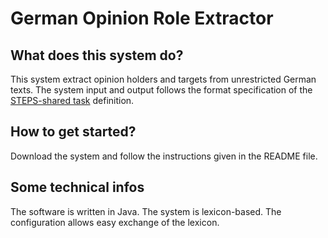 # German Opinion Role Extractor #

## What does this system do? ##
This system extract opinion holders and targets from unrestricted German texts.
The system input and output follows the format specification of the [STEPS-shared task](https://sites.google.com/site/iggsasharedtask) definition.

## How to get started? ##
Download the system and follow the instructions given in the README file.

## Some technical infos ##
The software is written in Java. The system is lexicon-based. The configuration allows easy exchange of the lexicon.
